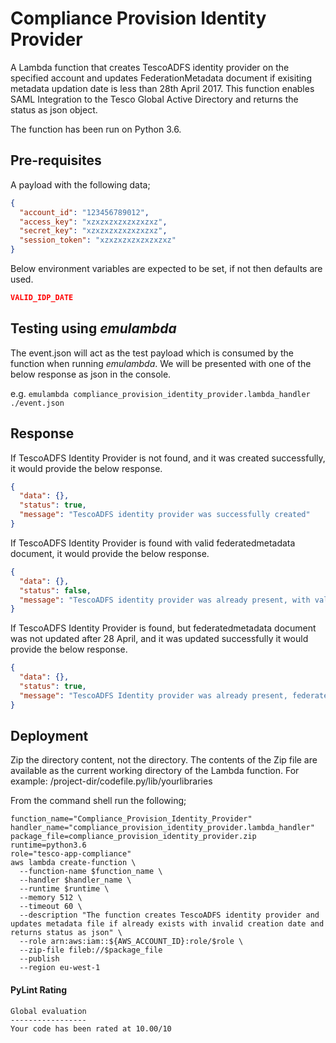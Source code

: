 # Compliance Provision Identity Provider

A Lambda function that creates TescoADFS identity provider on the specified account and updates FederationMetadata document if exisiting metadata updation date is less than 28th April 2017. This function enables SAML Integration to the Tesco Global Active Directory and returns the status as json object.

The function has been run on Python 3.6.

## Pre-requisites

A payload with the following data;

```json
{
  "account_id": "123456789012",
  "access_key": "xzxzxzxzxzxzxzxz",
  "secret_key": "xzxzxzxzxzxzxzxz",
  "session_token": "xzxzxzxzxzxzxzxz"
}
```

Below environment variables are expected to be set, if not then defaults are used.

```json
VALID_IDP_DATE
```

## Testing using *emulambda*
The event.json will act as the test payload which is consumed by the function when running *emulambda*.
We will be presented with one of the below response as json in the console.

e.g.
`emulambda compliance_provision_identity_provider.lambda_handler ./event.json`

## Response

If TescoADFS Identity Provider is not found, and it was created successfully, it would provide the below response.

```json
{
  "data": {},
  "status": true,
  "message": "TescoADFS identity provider was successfully created"
}
```

If TescoADFS Identity Provider is found with valid federatedmetadata document, it would provide the below response.

```json
{
  "data": {},
  "status": false,
  "message": "TescoADFS identity provider was already present, with valid federatedmetadata document"
}
```

If TescoADFS Identity Provider is found, but federatedmetadata document was not updated after 28 April, and it was updated successfully it would provide the below response.

```json
{
  "data": {},
  "status": true,
  "message": "TescoADFS Identity provider was already present, federatedmetadata was successfully updated"
}
```

## Deployment

Zip the directory content, not the directory. The contents of the Zip file are available as the current working directory of the Lambda function. For example: /project-dir/codefile.py/lib/yourlibraries

From the command shell run the following;
```
function_name="Compliance_Provision_Identity_Provider"
handler_name="compliance_provision_identity_provider.lambda_handler"
package_file=compliance_provision_identity_provider.zip
runtime=python3.6
role="tesco-app-compliance"
aws lambda create-function \
  --function-name $function_name \
  --handler $handler_name \
  --runtime $runtime \
  --memory 512 \
  --timeout 60 \
  --description "The function creates TescoADFS identity provider and updates metadata file if already exists with invalid creation date and returns status as json" \
  --role arn:aws:iam::${AWS_ACCOUNT_ID}:role/$role \
  --zip-file fileb://$package_file
  --publish
  --region eu-west-1
```

#### PyLint Rating
```
Global evaluation
-----------------
Your code has been rated at 10.00/10
```
